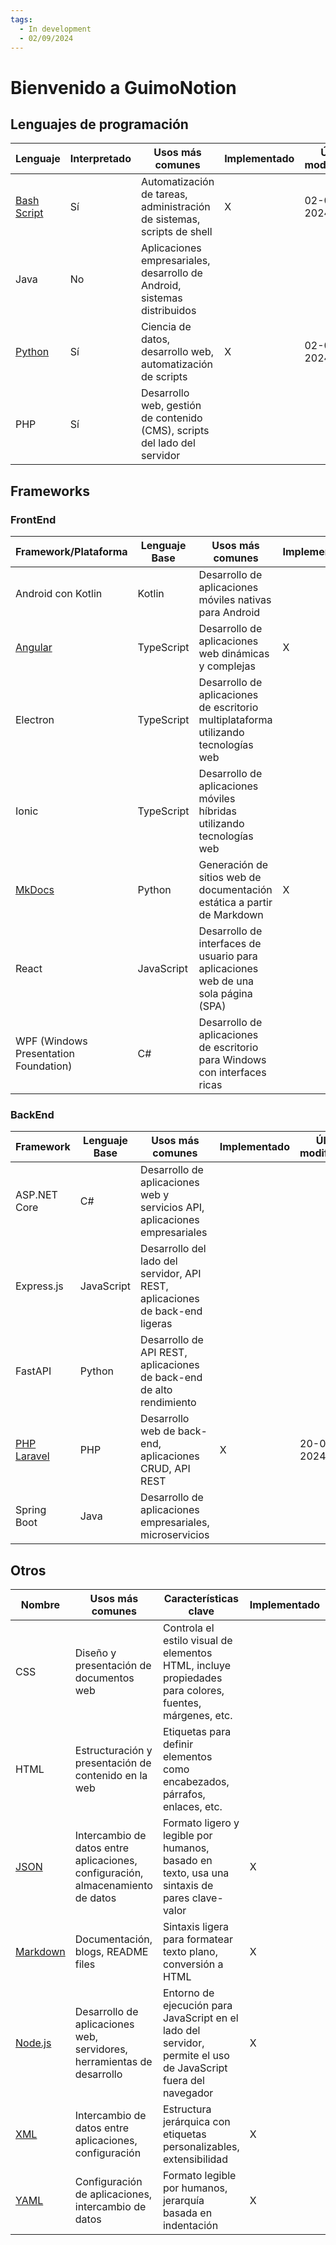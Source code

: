 ```yaml
---
tags:
  - In development
  - 02/09/2024
---
```


# Bienvenido a GuimoNotion

## Lenguajes de programación

| Lenguaje            | Interpretado | Usos más comunes                                                          | Implementado | Última modificación |
|---------------------|--------------|---------------------------------------------------------------------------|--------------|---------------------|
| [Bash Script][bash] | Sí           | Automatización de tareas, administración de sistemas, scripts de shell    | X            | 02-09-2024          |
| Java                | No           | Aplicaciones empresariales, desarrollo de Android, sistemas distribuidos  |              |                     |
| [Python][python]    | Sí           | Ciencia de datos, desarrollo web, automatización de scripts               | X            | 02-09-2024          |
| PHP                 | Sí           | Desarrollo web, gestión de contenido (CMS), scripts del lado del servidor |              |                     |

## Frameworks

### FrontEnd

| Framework/Plataforma                  | Lenguaje Base | Usos más comunes                                                                    | Implementado | Última modificación |
|---------------------------------------|---------------|-------------------------------------------------------------------------------------|--------------|---------------------|
| Android con Kotlin                    | Kotlin        | Desarrollo de aplicaciones móviles nativas para Android                             |              |                     |
| [Angular][angular]                    | TypeScript    | Desarrollo de aplicaciones web dinámicas y complejas                                | X            | 25-08-2024          |
| Electron                              | TypeScript    | Desarrollo de aplicaciones de escritorio multiplataforma utilizando tecnologías web |              |                     |
| Ionic                                 | TypeScript    | Desarrollo de aplicaciones móviles híbridas utilizando tecnologías web              |              |                     |
| [MkDocs][mkdocs]                      | Python        | Generación de sitios web de documentación estática a partir de Markdown             | X            | 20-08-2024          |
| React                                 | JavaScript    | Desarrollo de interfaces de usuario para aplicaciones web de una sola página (SPA)  |              |                     |
| WPF (Windows Presentation Foundation) | C#            | Desarrollo de aplicaciones de escritorio para Windows con interfaces ricas          |              |                     |

### BackEnd

| Framework              | Lenguaje Base | Usos más comunes                                                             | Implementado | Última modificación |
|------------------------|---------------|------------------------------------------------------------------------------|--------------|---------------------|
| ASP.NET Core           | C#            | Desarrollo de aplicaciones web y servicios API, aplicaciones empresariales   |              |                     |
| Express.js             | JavaScript    | Desarrollo del lado del servidor, API REST, aplicaciones de back-end ligeras |              |                     |
| FastAPI                | Python        | Desarrollo de API REST, aplicaciones de back-end de alto rendimiento         |              |                     |
| [PHP Laravel][laravel] | PHP           | Desarrollo web de back-end, aplicaciones CRUD, API REST                      | X            | 20-08-2024          |
| Spring Boot            | Java          | Desarrollo de aplicaciones empresariales, microservicios                     |              |                     |

## Otros

| Nombre               | Usos más comunes                                                                | Características clave                                                                                          | Implementado | Última modificación |
|----------------------|---------------------------------------------------------------------------------|----------------------------------------------------------------------------------------------------------------|--------------|---------------------|
| CSS                  | Diseño y presentación de documentos web                                         | Controla el estilo visual de elementos HTML, incluye propiedades para colores, fuentes, márgenes, etc.         |              |                     |
| HTML                 | Estructuración y presentación de contenido en la web                            | Etiquetas para definir elementos como encabezados, párrafos, enlaces, etc.                                     |              |                     |
| [JSON][json]         | Intercambio de datos entre aplicaciones, configuración, almacenamiento de datos | Formato ligero y legible por humanos, basado en texto, usa una sintaxis de pares clave-valor                   | X            | 26-08-2024          |
| [Markdown][markdown] | Documentación, blogs, README files                                              | Sintaxis ligera para formatear texto plano, conversión a HTML                                                  | X            | 24-08-2024          |
| [Node.js][node]      | Desarrollo de aplicaciones web, servidores, herramientas de desarrollo          | Entorno de ejecución para JavaScript en el lado del servidor, permite el uso de JavaScript fuera del navegador | X            | 24-08-2024          |
| [XML][xml]           | Intercambio de datos entre aplicaciones, configuración                          | Estructura jerárquica con etiquetas personalizables, extensibilidad                                            | X            | 26-08-2024          |
| [YAML][yaml]         | Configuración de aplicaciones, intercambio de datos                             | Formato legible por humanos, jerarquía basada en indentación                                                   | X            | 26-08-2024          |

[python]: ./languages/python/index.md

[bash]: ./languages/bashScript/index.md

[angular]: ./frameworks/frontend/angular/index.md

[mkdocs]: ./frameworks/frontend/mkdocs/index.md

[laravel]: ./frameworks/backend/php-laravel/index.md

[json]: ./others/json/index.md

[markdown]: ./others/markdown/index.md

[node]: ./others/node/index.md

[xml]: ./others/xml/index.md

[yaml]: ./others/yaml/index.md
